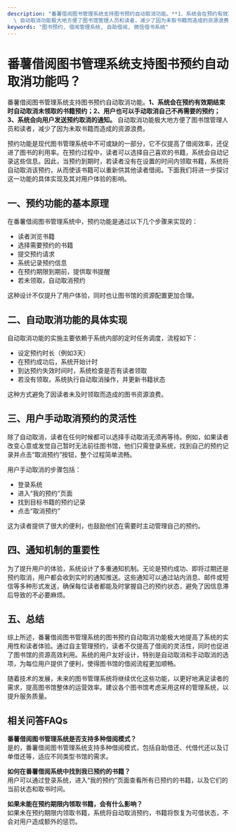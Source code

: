 ```yaml
---
description: "番薯借阅图书管理系统支持图书预约自动取消功能。**1、系统会在预约有效期结束时自动取消未领取的书籍预约；2、用户也可以手动取消自己不再需要的预约；3、系统会向用户发送预约取消的通知。**\
  \ 自动取消功能极大地方便了图书馆管理人员和读者，减少了因为未取书籍而造成的资源浪费。"
keywords: "图书预约, 借阅管理系统, 自助借阅, 微信借书系统"
---
```

# 番薯借阅图书管理系统支持图书预约自动取消功能吗？

番薯借阅图书管理系统支持图书预约自动取消功能。**1、系统会在预约有效期结束时自动取消未领取的书籍预约；2、用户也可以手动取消自己不再需要的预约；3、系统会向用户发送预约取消的通知。** 自动取消功能极大地方便了图书馆管理人员和读者，减少了因为未取书籍而造成的资源浪费。

预约功能是现代图书管理系统中不可或缺的一部分，它不仅提高了借阅效率，还促进了图书的利用率。在预约过程中，读者可以选择自己喜欢的书籍，系统会自动记录这些信息。因此，当预约到期时，若读者没有在设置的时间内领取书籍，系统将自动取消该预约，从而使该书籍可以重新供其他读者借阅。下面我们将进一步探讨这一功能的具体实现及其对用户体验的影响。

## **一、预约功能的基本原理**

在番薯借阅图书管理系统中，预约功能是通过以下几个步骤来实现的：

- 读者浏览书籍
- 选择需要预约的书籍
- 提交预约请求
- 系统记录预约信息
- 在预约期限到期前，提供取书提醒
- 若未领取，自动取消预约

这种设计不仅提升了用户体验，同时也让图书馆的资源配置更加合理。

## **二、自动取消功能的具体实现**

自动取消功能的实施主要依赖于系统内部的定时任务调度，流程如下：

- 设定预约时长（例如3天）
- 在预约成功后，系统开始计时
- 到达预约失效时间时，系统检查是否有读者领取
- 若没有领取，系统执行自动取消操作，并更新书籍状态

这种方式避免了因读者未及时领取而造成的图书资源浪费。

## **三、用户手动取消预约的灵活性**

除了自动取消，读者在任何时候都可以选择手动取消无须再等待。例如，如果读者改变心意或发觉自己暂时无法前往图书馆，他们只需登录系统，找到自己的预约记录并点击“取消预约”按钮，整个过程简单流畅。

用户手动取消的步骤包括：

- 登录系统
- 进入“我的预约”页面
- 找到目标书籍的预约记录
- 点击“取消预约”

这为读者提供了很大的便利，也鼓励他们在需要时主动管理自己的预约。

## **四、通知机制的重要性**

为了提升用户的体验，系统设计了多重通知机制。无论是预约成功、即将过期还是预约取消，用户都会收到实时的通知推送。这些通知可以通过站内消息、邮件或短信等多种形式发送，确保每位读者都能及时掌握自己的预约状态，避免了因信息滞后导致的不必要麻烦。

## **五、总结**

综上所述，番薯借阅图书管理系统的图书预约自动取消功能极大地提高了系统的实用性和读者体验。通过自主管理预约，读者不仅提高了借阅的灵活性，同时也促进了图书馆的资源高效利用。系统的用户友好设计，特别是自动取消和手动取消的选项，为每位用户提供了便利，使得图书馆的借阅流程更加顺畅。

随着技术的发展，未来的图书管理系统将继续优化这些功能，以更好地满足读者的需求，提高图书馆整体的运营效率。建议各个图书馆考虑采用这样的管理系统，以提升服务质量。

## 相关问答FAQs

**番薯借阅图书管理系统是否支持多种借阅模式？**  
是的，番薯借阅图书管理系统支持多种借阅模式，包括自助借还、代借代还以及订单借还等，适应不同类型书馆的需求。

**如何在番薯借阅系统中找到我已预约的书籍？**  
用户可以通过登录系统，进入“我的预约”页面查看所有已预约的书籍，以及它们的当前状态和取书时间。

**如果未能在预约期限内领取书籍，会有什么影响？**  
如果未在预约期限内领取书籍，系统将自动取消预约，书籍将恢复为可借状态，不会对用户造成额外的惩罚。

